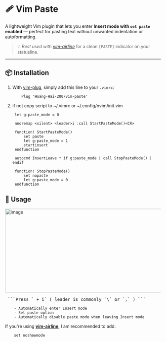# 🩹 Vim Paste 

A lightweight Vim plugin that lets you enter **Insert mode with `set paste` enabled** — perfect for pasting text without unwanted indentation or autoformatting.

> 💡 *Best used with [vim-airline](https://github.com/vim-airline/vim-airline)* for a clean `[PASTE]` indicator on your statusline.

---

## 📦 Installation

1. With [vim-plug](https://github.com/junegunn/vim-plug), simply add this line to your `.vimrc`:

           Plug 'Hoang-Hai-200/vim-paste'


2. if not copy script to ~/.vimrc or ~/.config/nvim/init.vim

        let g:paste_mode = 0
        
        nnoremap <silent> <leader>i :call StartPasteMode()<CR>
        
        function! StartPasteMode()
            set paste
            let g:paste_mode = 1
            startinsert
        endfunction
        
        autocmd InsertLeave * if g:paste_mode | call StopPasteMode() | endif
        
        function! StopPasteMode()
            set nopaste
            let g:paste_mode = 0
        endfunction

## 🚀 Usage
<img width="812" height="270" alt="image" src="https://github.com/user-attachments/assets/4269a9c1-b26b-46fb-a337-a9a4956da230" />



<pre> ```Press `<leader> + i` ( leader is commonly `\` or `,` ) ``` </pre>
        
        - Automatically enter Insert mode
        - Set paste option
        - Automatically disable paste mode when leaving Insert mode


If you're using **[vim-airline](https://github.com/vim-airline/vim-airline)**, I am recommended to add:

        set noshowmode


